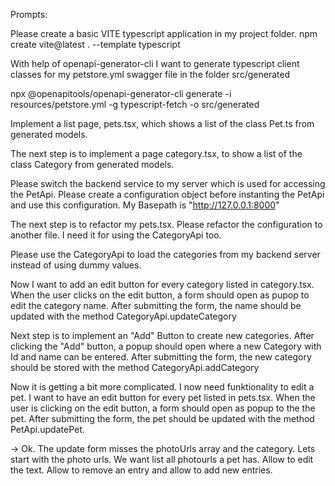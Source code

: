 Prompts: 

Please create a basic VITE typescript application in my project folder.
npm create vite@latest . --template typescript

With help of openapi-generator-cli I want to generate typescript client classes for my petstore.yml swagger file in the folder src/generated

npx @openapitools/openapi-generator-cli generate -i resources/petstore.yml -g typescript-fetch -o src/generated


Implement a list page, pets.tsx, which shows a list of the class Pet.ts from generated models.

The next step is to implement a page category.tsx, to show a list of the class Category from generated models.


Please switch the backend service to my server which is used for accessing the PetApi.
Please create a configuration object before instanting the PetApi and use this configuration.
My Basepath is "http://127.0.0.1:8000"


The next step is to refactor my pets.tsx. Please refactor the configuration to another file. I need it for using the CategoryApi too.

Please use the CategoryApi to load the categories from my backend server instead of using dummy values.

Now I want to add an edit button for every category listed in category.tsx. When the user clicks on the edit button, a form should open as pupop to edit the category name. After submitting the form, the name should be updated with the method CategoryApi.updateCategory

Next step is to implement an "Add" Button to create new categories. After clicking the "Add" button, a popup should open where a new Category with Id and name can be entered. After submitting the form, the new category should be stored with the method CategoryApi.addCategory

Now it is getting a bit more complicated. I now need funktionality to edit a pet. I want to have an edit button for every pet listed in pets.tsx. When the user is clicking on the edit button, a form should open as popup to the the pet. After submitting the form, the pet should be updated with the method PetApi.updatePet.

-> Ok. The update form misses the photoUrls array and the category. Lets start with the photo urls. We want list all photourls a pet has. Allow to edit the text. Allow to remove an entry and allow to add new entries.